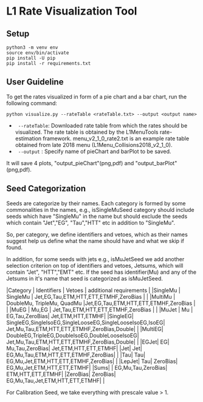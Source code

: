 # L1 Rate Visualization Tool

## Setup

```
python3 -m venv env
source env/bin/activate
pip install -U pip
pip install -r requirements.txt

```

## User Guideline



To get the rates visualized in form of a pie chart and a bar chart, run the following command:
```
python visualize.py --rateTable <rateTable.txt> --output <output name>

```
* ` --rateTable`: Downloaded rate table from which the rates should be visualized. The rate table is obtained by the L1MenuTools rate-estimation framework.
		 menu_v2_1_0_rate2.txt is an example rate table obtained from late 2018 menu (L1Menu_Collisions2018_v2_1_0).
* ` --output`   : Specify name of pieChart and barPlot to be saved.

It will save 4 plots, "output_pieChart"(png,pdf) and "output_barPlot"(png,pdf).




## Seed Categorization



Seeds are categorize by their names. Each category is formed by some commonalities in the names, e.g., isSingleMuSeed category should include seeds which have "SingleMu" in the name 
but should exclude the seeds which contain "Jet","EG", "Tau","HTT" etc in addition to "SingleMu".

So, per category, we define identifiers and vetoes, which as their names suggest help us define what the name should have and what we skip if found.

In addition, for some seeds with jets e.g., isMuJetSeed we add another selection criterion on top of identifiers and vetoes, Jetsums, which will contain "Jet", "HTT","EMT" etc. 
If the seed has identifier(Mu) and any of the Jetsums in it's name that seed is categorized as isMuJetSeed. 

|Category | Identifiers | Vetoes | additional requirements |
|SingleMu | SingleMu | Jet,EG,Tau,ETM,HTT,ETT,ETMHF,ZeroBias | |
|MultiMu | DoubleMu, TripleMu, QuadMu |Jet,EG,Tau,ETM,HTT,ETT,ETMHF,ZeroBias | |
|MuEG | Mu,EG | Jet,Tau,ETM,HTT,ETT,ETMHF,ZeroBias | |
|MuJet | Mu | EG,Tau,ZeroBias| Jet,ETM,HTT,ETMHF|
|SingleEG| SingleEG,SingleIsoEG,SingleLooseEG,SingleLooseIsoEG,IsoEG| Jet,Mu,Tau,ETM,HTT,ETT,ETMHF,ZeroBias,Double| |
|MultiEG| DoubleEG,TripleEG,DoubleIsoEG,DoubleLooseIsoEG| Jet,Mu,Tau,ETM,HTT,ETT,ETMHF,ZeroBias,Double| |
|EGJet| EG| Mu,Tau,ZeroBias| Jet,ETM,HTT,ETT,ETMHF|
|Jet| Jet| EG,Mu,Tau,ETM,HTT,ETT,ETMHF,ZeroBias| |
|Tau| Tau| EG,Mu,Jet,ETM,HTT,ETT,ETMHF,ZeroBias| |
|LepJet| Tau| ZeroBias| EG,Mu,Jet,ETM,HTT,ETT,ETMHF|
|Sums| | EG,Mu,Tau,ZeroBias| ETM,HTT,ETT,ETMHF|
|ZeroBias| ZeroBias| EG,Mu,Tau,Jet,ETM,HTT,ETT,ETMHF| |

For Calibration Seed, we take everything with prescale value > 1.


